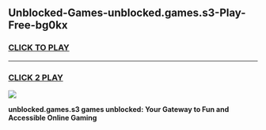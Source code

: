 
## Unblocked-Games-unblocked.games.s3-Play-Free-bg0kx
<h3>
<a href="https://premium76.site?title=unblocked.games.s3&ref=10A">CLICK TO PLAY</a></h3>
<hr>

<h3>
<a href="https://premium76.site?title=unblocked.games.s3&ref=10A">CLICK 2 PLAY</a>
  
</h3>

<a href="https://premium76.site?title=unblocked.games.s3&ref=10A"><img src="https://clearcache.store/games.png"></a>


**unblocked.games.s3 games unblocked: Your Gateway to Fun and Accessible Online Gaming**
